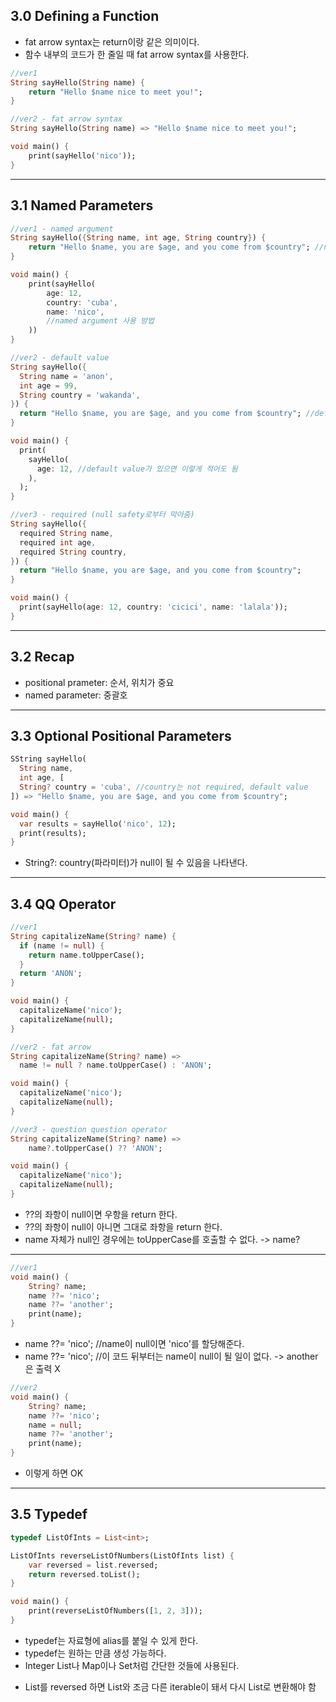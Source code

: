 ## 3.0 Defining a Function

- fat arrow syntax는 return이랑 같은 의미이다.
- 함수 내부의 코드가 한 줄일 때 fat arrow syntax를 사용한다.

```dart
//ver1
String sayHello(String name) {
    return "Hello $name nice to meet you!";
}

//ver2 - fat arrow syntax
String sayHello(String name) => "Hello $name nice to meet you!";

void main() {
    print(sayHello('nico'));
}
```

---

## 3.1 Named Parameters

```dart
//ver1 - named argument
String sayHello({String name, int age, String country}) {
    return "Hello $name, you are $age, and you come from $country"; //named argument: 변수를 중괄호 안에 넣기
}

void main() {
    print(sayHello(
        age: 12,
        country: 'cuba',
        name: 'nico',
        //named argument 사용 방법
    ))
}
```

```dart
//ver2 - default value
String sayHello({
  String name = 'anon',
  int age = 99,
  String country = 'wakanda',
}) {
  return "Hello $name, you are $age, and you come from $country"; //default value
}

void main() {
  print(
    sayHello(
      age: 12, //default value가 있으면 이렇게 적어도 됨
    ),
  );
}
```

```dart
//ver3 - required (null safety로부터 막아줌)
String sayHello({
  required String name,
  required int age,
  required String country,
}) {
  return "Hello $name, you are $age, and you come from $country";
}

void main() {
  print(sayHello(age: 12, country: 'cicici', name: 'lalala'));
}
```

---

## 3.2 Recap

- positional prameter: 순서, 위치가 중요
- named parameter: 중괄호

---

## 3.3 Optional Positional Parameters

```dart
SString sayHello(
  String name,
  int age, [
  String? country = 'cuba', //country는 not required, default value
]) => "Hello $name, you are $age, and you come from $country";

void main() {
  var results = sayHello('nico', 12);
  print(results);
}
```

- String?: country(파라미터)가 null이 될 수 있음을 나타낸다.

---

## 3.4 QQ Operator

```dart
//ver1
String capitalizeName(String? name) {
  if (name != null) {
    return name.toUpperCase();
  }
  return 'ANON';
}

void main() {
  capitalizeName('nico');
  capitalizeName(null);
}
```

```dart
//ver2 - fat arrow
String capitalizeName(String? name) =>
  name != null ? name.toUpperCase() : 'ANON';

void main() {
  capitalizeName('nico');
  capitalizeName(null);
}
```

```dart
//ver3 - question question operator
String capitalizeName(String? name) =>
    name?.toUpperCase() ?? 'ANON';

void main() {
  capitalizeName('nico');
  capitalizeName(null);
}
```

- ??의 좌항이 null이면 우항을 return 한다.
- ??의 좌항이 null이 아니면 그대로 좌항을 return 한다.
- name 자체가 null인 경우에는 toUpperCase를 호출할 수 없다. -> name?

---

```dart
//ver1
void main() {
    String? name;
    name ??= 'nico';
    name ??= 'another';
    print(name);
}
```

- name ??= 'nico'; //name이 null이면 'nico'를 할당해준다.
- name ??= 'nico'; //이 코드 뒤부터는 name이 null이 될 일이 없다. -> another은 출력 X

```dart
//ver2
void main() {
    String? name;
    name ??= 'nico';
    name = null;
    name ??= 'another';
    print(name);
}
```

- 이렇게 하면 OK

---

## 3.5 Typedef

```dart
typedef ListOfInts = List<int>;

ListOfInts reverseListOfNumbers(ListOfInts list) {
    var reversed = list.reversed;
    return reversed.toList();
}

void main() {
    print(reverseListOfNumbers([1, 2, 3]));
}
```

- typedef는 자료형에 alias를 붙일 수 있게 한다.
- typedef는 원하는 만큼 생성 가능하다.
- Integer List나 Map이나 Set처럼 간단한 것들에 사용된다.

* List를 reversed 하면 List와 조금 다른 iterable이 돼서 다시 List로 변환해야 함
